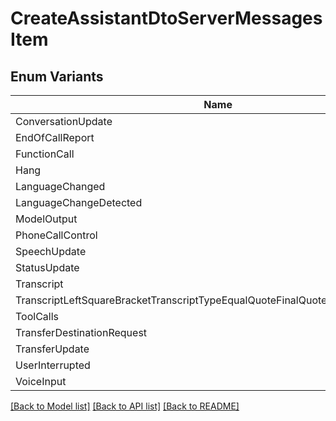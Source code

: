 # CreateAssistantDtoServerMessagesItem

## Enum Variants

| Name | Value |
|---- | -----|
| ConversationUpdate | conversation-update |
| EndOfCallReport | end-of-call-report |
| FunctionCall | function-call |
| Hang | hang |
| LanguageChanged | language-changed |
| LanguageChangeDetected | language-change-detected |
| ModelOutput | model-output |
| PhoneCallControl | phone-call-control |
| SpeechUpdate | speech-update |
| StatusUpdate | status-update |
| Transcript | transcript |
| TranscriptLeftSquareBracketTranscriptTypeEqualQuoteFinalQuoteRightSquareBracket | transcript[transcriptType&#x3D;&#39;final&#39;] |
| ToolCalls | tool-calls |
| TransferDestinationRequest | transfer-destination-request |
| TransferUpdate | transfer-update |
| UserInterrupted | user-interrupted |
| VoiceInput | voice-input |


[[Back to Model list]](../README.md#documentation-for-models) [[Back to API list]](../README.md#documentation-for-api-endpoints) [[Back to README]](../README.md)


